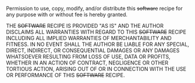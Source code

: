 Permission to use, copy, modify, and/or distribute this ~~software~~ recipe for any purpose with or without fee is hereby granted.

THE ~~SOFTWARE~~ RECIPE IS PROVIDED "AS IS" AND THE AUTHOR DISCLAIMS ALL WARRANTIES WITH REGARD TO THIS ~~SOFTWARE~~ RECIPE INCLUDING ALL IMPLIED WARRANTIES OF MERCHANTABILITY AND FITNESS. IN NO EVENT SHALL THE AUTHOR BE LIABLE FOR ANY SPECIAL, DIRECT, INDIRECT, OR CONSEQUENTIAL DAMAGES OR ANY DAMAGES WHATSOEVER RESULTING FROM LOSS OF USE, DATA OR PROFITS, WHETHER IN AN ACTION OF CONTRACT, NEGLIGENCE OR OTHER TORTIOUS ACTION, ARISING OUT OF OR IN CONNECTION WITH THE USE OR PERFORMANCE OF THIS ~~SOFTWARE~~ RECIPE.
